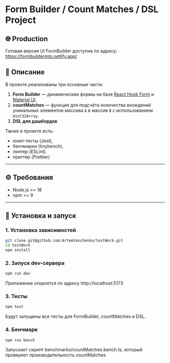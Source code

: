 # Form Builder / Count Matches / DSL Project

## 🌐 Production

Готовая версия UI FormBuilder доступна по адресу: https://formbuildermts.netlify.app/

## 📌 Описание

В проекте реализованы три основные части:

1. **Form Builder** — динамические формы на базе [React Hook Form](https://react-hook-form.com/) и [Material UI](https://mui.com/).
2. **countMatches** — функция для подсчёта количества вхождений уникальных элементов массива `A` в массив `B` с использованием `Uint32Array`.
3. **DSL для дашбордов**

Также в проекте есть:
- юнит-тесты (Jest),
- бенчмарки (tinybench),
- линтер (ESLint).
- приттер (Prettier)

---


## ⚙️ Требования

- Node.js >= 18
- npm >= 9

---

## 🚀 Установка и запуск


### 1. Установка зависимостей
```bash
git clone git@github.com:ArtemYanchenko/testWork.git
cd testWork
npm install
```

### 2. Запуск dev-сервера
```bash
npm run dev
```
Приложение откроется по адресу http://localhost:5173

### 3. Тесты
```bash
npm test
```
Будут запущены все тесты для FormBuilder, countMatches и DSL.

### 4. Бенчмарк 
```bash
npm run bench
```
Запускает скрипт benchmarks/countMatches.bench.ts, который проверяет производительность countMatches

